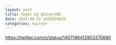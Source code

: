 ```yaml
--- 
layout: post 
title: Tweet by @ConorV89 
date: 2021-06-21 1624324829 
categories: twitter 
--- 
```

https://twitter.com/o/status/1407146412853370880